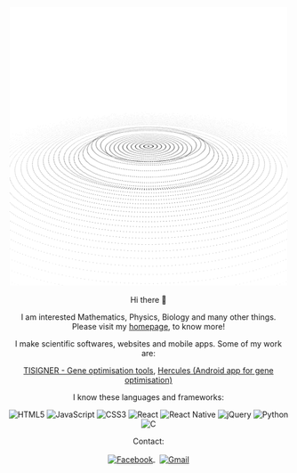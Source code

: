 <p align="center">
    <img src="./em.gif" />
</p>
<p align="center">
    Hi there 👋
</p>
<p align="center">
    I am interested Mathematics, Physics, Biology and many other things. Please visit my <a href="https://bkb3.github.io/homepage/about">homepage</a>, to know more!
</p>

<p align="center">
    I make scientific softwares, websites and mobile apps. Some of my work are:
</p>
<p align="center">
    <a href="https://tisigner.otago.ac.nz">TISIGNER - Gene optimisation tools</a>,
    <a href="https://play.google.com/store/apps/details?id=io.github.bkb3.hercules">Hercules (Android app for gene optimisation)</a>
</p>
<p align="center">
    I know these languages and frameworks:
</p>
<p align="center">
    <img alt="HTML5" src="https://img.shields.io/badge/html5-%23E34F26.svg?&style=for-the-badge&logo=html5&logoColor=white" />
    <img alt="JavaScript" src="https://img.shields.io/badge/javascript-%23323330.svg?&style=for-the-badge&logo=javascript&logoColor=%23F7DF1E" />
    <img alt="CSS3" src="https://img.shields.io/badge/css3-%231572B6.svg?&style=for-the-badge&logo=css3&logoColor=white" />
    <img alt="React" src="https://img.shields.io/badge/react-%2320232a.svg?&style=for-the-badge&logo=react&logoColor=%2361DAFB" />
    <img alt="React Native" src="https://img.shields.io/badge/react_native-%2320232a.svg?&style=for-the-badge&logo=react&logoColor=%2361DAFB" />
    <img alt="jQuery" src="https://img.shields.io/badge/jquery-%230769AD.svg?&style=for-the-badge&logo=jquery&logoColor=white" />
    <img alt="Python" src="https://img.shields.io/badge/python-%2314354C.svg?&style=for-the-badge&logo=python&logoColor=white" />
    <img alt="C" src="https://img.shields.io/badge/c-%2300599C.svg?&style=for-the-badge&logo=c&logoColor=white" />
</p>

<p align="center">
    Contact:
</p>

<p align="center">
    <a target="_blank" href="https://fb.com/bkb112" align="center">
        <img align="center" alt="Facebook" width="22px" src="https://cdn.jsdelivr.net/npm/simple-icons@v3/icons/facebook.svg" />
    </a>
    &nbsp;
    <a target="_blank" href="mailto:mk.bikash@gmail.com" align="center">
        <img align="center" alt="Gmail" width="22px" src="https://cdn.jsdelivr.net/npm/simple-icons@v3/icons/gmail.svg" />
    </a>
</p>
